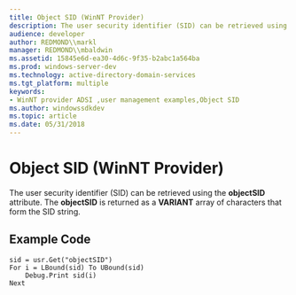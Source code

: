 ```yaml
---
title: Object SID (WinNT Provider)
description: The user security identifier (SID) can be retrieved using the objectSID attribute. The objectSID is returned as a VARIANT array of characters that form the SID string.
audience: developer
author: REDMOND\\markl
manager: REDMOND\\mbaldwin
ms.assetid: 15845e6d-ea30-4d6c-9f35-b2abc1a564ba
ms.prod: windows-server-dev
ms.technology: active-directory-domain-services
ms.tgt_platform: multiple
keywords:
- WinNT provider ADSI ,user management examples,Object SID
ms.author: windowssdkdev
ms.topic: article
ms.date: 05/31/2018
---
```


# Object SID (WinNT Provider)

The user security identifier (SID) can be retrieved using the **objectSID** attribute. The **objectSID** is returned as a **VARIANT** array of characters that form the SID string.

## Example Code


```VB
sid = usr.Get("objectSID")
For i = LBound(sid) To UBound(sid)
    Debug.Print sid(i)
Next
```



 

 




